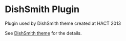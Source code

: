 DishSmith Plugin
================

Plugin used by DishSmith theme created at HACT 2013

See [DishSmith theme](https://github.com/daftspunk/dishsmith) for the details.
